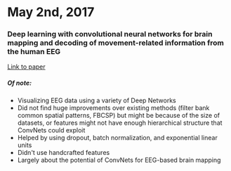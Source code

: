 # May 2nd, 2017
### Deep learning with convolutional neural networks for brain mapping and decoding of movement-related information from the human EEG
[Link to paper](https://arxiv.org/pdf/1703.05051.pdf)

##### Of note:
* Visualizing EEG data using a variety of Deep Networks
* Did not find huge improvements over existing methods (filter bank common spatial patterns, FBCSP) but might be because of the size of datasets, or features might not have enough hierarchical structure that ConvNets could exploit
* Helped by using dropout, batch normalization, and exponential linear units
* Didn't use handcrafted features
* Largely about the potential of ConvNets for EEG-based brain mapping